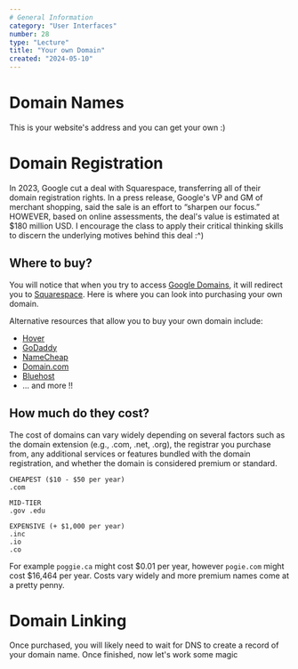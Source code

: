 ```yaml
---
# General Information
category: "User Interfaces"
number: 28
type: "Lecture"
title: "Your own Domain"
created: "2024-05-10"
---
```


# Domain Names

This is your website's address and you can get your own :)

# Domain Registration

In 2023, Google cut a deal with Squarespace, transferring all of their domain registration rights. In a press release, Google's VP and GM of merchant shopping, said the sale is an effort to “sharpen our focus.” HOWEVER, based on online assessments, the deal's value is estimated at $180 million USD. I encourage the class to apply their critical thinking skills to discern the underlying motives behind this deal :^)

## Where to buy?

You will notice that when you try to access [Google Domains](https://domains.google.com/registrar/?pli=1), it will redirect you to [Squarespace](https://domains.squarespace.com/?channel=bd&subchannel=google-domain&campaign=&subcampaign=&source=google_domain_referral&utm_source=google_domain_referral&utm_medium=bd&utm_content=google-domain&utm_term=&utm_campaign=). Here is where you can look into purchasing your own domain.

Alternative resources that allow you to buy your own domain include:

- [Hover](https://www.hover.com/)
- [GoDaddy](https://www.godaddy.com/en-ca)
- [NameCheap](https://www.namecheap.com/?gad_source=1)
- [Domain.com](https://www.domain.com/)
- [Bluehost](https://www.bluehost.com/)
- ... and more !!

## How much do they cost?

The cost of domains can vary widely depending on several factors such as the domain extension (e.g., .com, .net, .org), the registrar you purchase from, any additional services or features bundled with the domain registration, and whether the domain is considered premium or standard.

```text
CHEAPEST ($10 - $50 per year)
.com

MID-TIER
.gov .edu

EXPENSIVE (+ $1,000 per year)
.inc
.io
.co
```

For example `poggie.ca` might cost $0.01 per year, however `pogie.com` might cost $16,464 per year. Costs vary widely and more premium names come at a pretty penny.

# Domain Linking

Once purchased, you will likely need to wait for DNS to create a record of your domain name. Once finished, now let's work some magic
